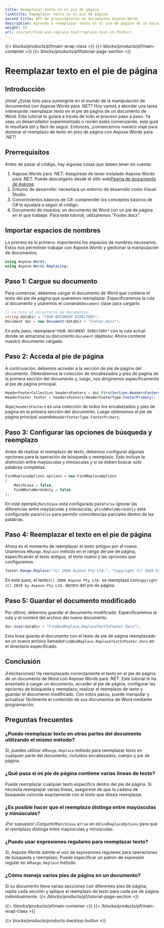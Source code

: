 ```yaml
---
title: Reemplazar texto en el pie de página
linktitle: Reemplazar texto en el pie de página
second_title: API de procesamiento de documentos Aspose.Words
description: Aprenda a reemplazar texto en el pie de página de un documento de Word con Aspose.Words para .NET. Siga esta guía para dominar el reemplazo de texto con ejemplos detallados.
weight: 10
url: /es/net/find-and-replace-text/replace-text-in-footer/
---
```


{{< blocks/products/pf/main-wrap-class >}}
{{< blocks/products/pf/main-container >}}
{{< blocks/products/pf/tutorial-page-section >}}

# Reemplazar texto en el pie de página

## Introducción

¡Hola! ¿Estás listo para sumergirte en el mundo de la manipulación de documentos con Aspose.Words para .NET? Hoy vamos a abordar una tarea interesante: reemplazar texto en el pie de página de un documento de Word. Este tutorial te guiará a través de todo el proceso paso a paso. Ya seas un desarrollador experimentado o recién estés comenzando, esta guía te resultará útil y fácil de seguir. Entonces, ¡comencemos nuestro viaje para dominar el reemplazo de texto en pies de página con Aspose.Words para .NET!

## Prerrequisitos

Antes de pasar al código, hay algunas cosas que debes tener en cuenta:

1.  Aspose.Words para .NET: Asegúrese de tener instalado Aspose.Words para .NET. Puede descargarlo desde el sitio web[Página de lanzamiento de Aspose](https://releases.aspose.com/words/net/).
2. Entorno de desarrollo: necesitará un entorno de desarrollo como Visual Studio.
3. Conocimientos básicos de C#: comprender los conceptos básicos de C# le ayudará a seguir el código.
4. Documento de muestra: un documento de Word con un pie de página en el que trabajar. Para este tutorial, utilizaremos "Footer.docx".

## Importar espacios de nombres

Lo primero es lo primero: importemos los espacios de nombres necesarios. Estos nos permitirán trabajar con Aspose.Words y gestionar la manipulación de documentos.

```csharp
using Aspose.Words;
using Aspose.Words.Replacing;
```

## Paso 1: Cargue su documento

 Para comenzar, debemos cargar el documento de Word que contiene el texto del pie de página que queremos reemplazar. Especificaremos la ruta al documento y usaremos el comando`Document` clase para cargarlo.

```csharp
// La ruta al directorio de documentos.
string dataDir = "YOUR DOCUMENT DIRECTORY";
Document doc = new Document(dataDir + "Footer.docx");
```

 En este paso, reemplace`"YOUR DOCUMENT DIRECTORY"` con la ruta actual donde se almacena su documento.`Document` objeto`doc` Ahora contiene nuestro documento cargado.

## Paso 2: Acceda al pie de página

A continuación, debemos acceder a la sección de pie de página del documento. Obtendremos la colección de encabezados y pies de página de la primera sección del documento y, luego, nos dirigiremos específicamente al pie de página principal.

```csharp
HeaderFooterCollection headersFooters = doc.FirstSection.HeadersFooters;
HeaderFooter footer = headersFooters[HeaderFooterType.FooterPrimary];
```

 Aquí,`headersFooters` es una colección de todos los encabezados y pies de página en la primera sección del documento. Luego obtenemos el pie de página principal usando`HeaderFooterType.FooterPrimary`.

## Paso 3: Configurar las opciones de búsqueda y reemplazo

Antes de realizar el reemplazo de texto, debemos configurar algunas opciones para la operación de búsqueda y reemplazo. Esto incluye la distinción entre mayúsculas y minúsculas y si se deben buscar solo palabras completas.

```csharp
FindReplaceOptions options = new FindReplaceOptions
{
    MatchCase = false,
    FindWholeWordsOnly = false
};
```

 En este ejemplo,`MatchCase` está configurado para`false` ignorar las diferencias entre mayúsculas y minúsculas, y`FindWholeWordsOnly` está configurado para`false` para permitir coincidencias parciales dentro de las palabras.

## Paso 4: Reemplazar el texto en el pie de página

 Ahora es el momento de reemplazar el texto antiguo por el nuevo. Usaremos el`Range.Replace` método en el rango del pie de página, especificando el texto antiguo, el texto nuevo y las opciones que configuramos.

```csharp
footer.Range.Replace("(C) 2006 Aspose Pty Ltd.", "Copyright (C) 2020 by Aspose Pty Ltd.", options);
```

 En este paso, el texto`(C) 2006 Aspose Pty Ltd.` se reemplaza con`Copyright (C) 2020 by Aspose Pty Ltd.` dentro del pie de página.

## Paso 5: Guardar el documento modificado

Por último, debemos guardar el documento modificado. Especificaremos la ruta y el nombre del archivo del nuevo documento.

```csharp
doc.Save(dataDir + "FindAndReplace.ReplaceTextInFooter.docx");
```

 Esta línea guarda el documento con el texto de pie de página reemplazado en un nuevo archivo llamado`FindAndReplace.ReplaceTextInFooter.docx` en el directorio especificado.

## Conclusión

¡Felicitaciones! Ha reemplazado correctamente el texto en el pie de página de un documento de Word con Aspose.Words para .NET. Este tutorial le ha enseñado a cargar un documento, acceder al pie de página, configurar las opciones de búsqueda y reemplazo, realizar el reemplazo de texto y guardar el documento modificado. Con estos pasos, puede manipular y actualizar fácilmente el contenido de sus documentos de Word mediante programación.

## Preguntas frecuentes

### ¿Puedo reemplazar texto en otras partes del documento utilizando el mismo método?
 Sí, puedes utilizar el`Range.Replace` método para reemplazar texto en cualquier parte del documento, incluidos encabezados, cuerpo y pie de página.

### ¿Qué pasa si mi pie de página contiene varias líneas de texto?
Puede reemplazar cualquier texto específico dentro del pie de página. Si necesita reemplazar varias líneas, asegúrese de que la cadena de búsqueda coincida exactamente con el texto que desea reemplazar.

### ¿Es posible hacer que el reemplazo distinga entre mayúsculas y minúsculas?
 ¡Por supuesto! ¡Conjunto!`MatchCase` a`true` en el`FindReplaceOptions` para que el reemplazo distinga entre mayúsculas y minúsculas.

### ¿Puedo usar expresiones regulares para reemplazar texto?
Sí, Aspose.Words admite el uso de expresiones regulares para operaciones de búsqueda y reemplazo. Puede especificar un patrón de expresión regular en el`Range.Replace` método.

### ¿Cómo manejo varios pies de página en un documento?
Si su documento tiene varias secciones con diferentes pies de página, repita cada sección y aplique el reemplazo de texto para cada pie de página individualmente.
{{< /blocks/products/pf/tutorial-page-section >}}

{{< /blocks/products/pf/main-container >}}
{{< /blocks/products/pf/main-wrap-class >}}

{{< blocks/products/products-backtop-button >}}

